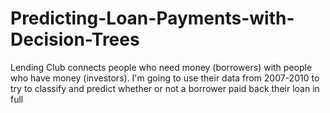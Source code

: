 # Predicting-Loan-Payments-with-Decision-Trees
Lending Club connects people who need money (borrowers) with people who have money (investors). I'm going to use their data from 2007-2010 to try to classify and predict whether or not a borrower paid back their loan in full
